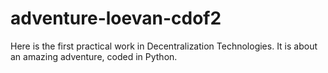 # adventure-loevan-cdof2
Here is the first practical work in Decentralization Technologies. It is about an amazing adventure, coded in Python.
